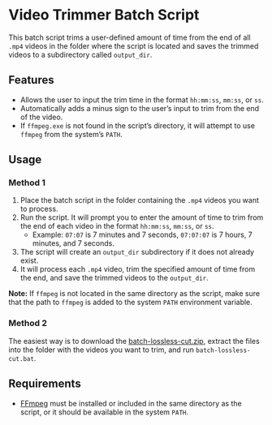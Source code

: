 # Video Trimmer Batch Script

This batch script trims a user-defined amount of time from the end of all `.mp4` videos in the folder where the script is located and saves the trimmed videos to a subdirectory called `output_dir`.

## Features
- Allows the user to input the trim time in the format `hh:mm:ss`, `mm:ss`, or `ss`.
- Automatically adds a minus sign to the user’s input to trim from the end of the video.
- If `ffmpeg.exe` is not found in the script’s directory, it will attempt to use `ffmpeg` from the system’s `PATH`.

## Usage

### Method 1

1. Place the batch script in the folder containing the `.mp4` videos you want to process.
2. Run the script. It will prompt you to enter the amount of time to trim from the end of each video in the format `hh:mm:ss`, `mm:ss`, or `ss`. 
   - Example: `07:07` is 7 minutes and 7 seconds, `07:07:07` is 7 hours, 7 minutes, and 7 seconds.
3. The script will create an `output_dir` subdirectory if it does not already exist.
4. It will process each `.mp4` video, trim the specified amount of time from the end, and save the trimmed videos to the `output_dir`.

**Note:** If `ffmpeg` is not located in the same directory as the script, make sure that the path to `ffmpeg` is added to the system `PATH` environment variable.

### Method 2

The easiest way is to download the [batch-lossless-cut.zip](https://github.com/m1nuzz/batch-lossless-cut/releases/download/batch-lossless-cut/batch-lossless-cut.zip), extract the files into the folder with the videos you want to trim, and run `batch-lossless-cut.bat`.

## Requirements

- [FFmpeg](https://ffmpeg.org/) must be installed or included in the same directory as the script, or it should be available in the system `PATH`.
